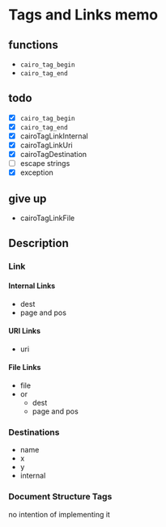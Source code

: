 Tags and Links memo
===================

functions
---------

* `cairo_tag_begin`
* `cairo_tag_end`

todo
----

* [x] `cairo_tag_begin`
* [x] `cairo_tag_end`
* [x] cairoTagLinkInternal
* [x] cairoTagLinkUri
* [x] cairoTagDestination
* [ ] escape strings
* [x] exception

give up
-------

* cairoTagLinkFile

Description
-----------

### Link

#### Internal Links

* dest
* page and pos

#### URI Links

* uri

#### File Links

* file
* or
	+ dest
	+ page and pos

### Destinations

* name
* x
* y
* internal

### Document Structure Tags

no intention of implementing it

